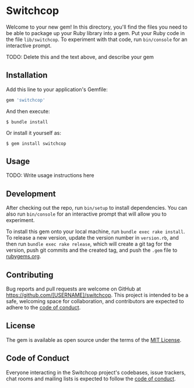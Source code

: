 # Switchcop

Welcome to your new gem! In this directory, you'll find the files you need to be able to package up your Ruby library into a gem. Put your Ruby code in the file `lib/switchcop`. To experiment with that code, run `bin/console` for an interactive prompt.

TODO: Delete this and the text above, and describe your gem

## Installation

Add this line to your application's Gemfile:

```ruby
gem 'switchcop'
```

And then execute:

    $ bundle install

Or install it yourself as:

    $ gem install switchcop

## Usage

TODO: Write usage instructions here

## Development

After checking out the repo, run `bin/setup` to install dependencies. You can also run `bin/console` for an interactive prompt that will allow you to experiment.

To install this gem onto your local machine, run `bundle exec rake install`. To release a new version, update the version number in `version.rb`, and then run `bundle exec rake release`, which will create a git tag for the version, push git commits and the created tag, and push the `.gem` file to [rubygems.org](https://rubygems.org).

## Contributing

Bug reports and pull requests are welcome on GitHub at https://github.com/[USERNAME]/switchcop. This project is intended to be a safe, welcoming space for collaboration, and contributors are expected to adhere to the [code of conduct](https://github.com/[USERNAME]/switchcop/blob/master/CODE_OF_CONDUCT.md).

## License

The gem is available as open source under the terms of the [MIT License](https://opensource.org/licenses/MIT).

## Code of Conduct

Everyone interacting in the Switchcop project's codebases, issue trackers, chat rooms and mailing lists is expected to follow the [code of conduct](https://github.com/[USERNAME]/switchcop/blob/master/CODE_OF_CONDUCT.md).
